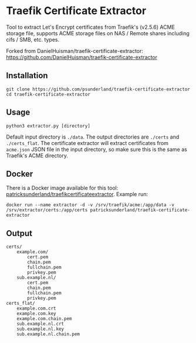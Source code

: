 # Traefik Certificate Extractor

Tool to extract Let's Encrypt certificates from Traefik's (v2.5.6) ACME storage file, supports ACME storage files on NAS / Remote shares including cifs / SMB, etc. types.

Forked from DanielHuisman/traefik-certificate-extractor:
https://github.com/DanielHuisman/traefik-certificate-extractor


## Installation
```
git clone https://github.com/psunderland/traefik-certificate-extractor
cd traefik-certificate-extractor
```

## Usage
```
python3 extractor.py [directory]
```
Default input directory is `./data`. The output directories are `./certs` and `./certs_flat`. The certificate extractor will extract certificates from `acme.json` JSON file in the input directory, so make sure this is the same as Traefik's ACME directory.

## Docker
There is a Docker image available for this tool: [patricksunderland/traefikcertificateextractor](https://hub.docker.com/r/patricksunderland/traefikcertificateextractor/).
Example run:
```
docker run --name extractor -d -v /srv/traefik/acme:/app/data -v /srv/extractor/certs:/app/certs patricksunderland/traefik-certificate-extractor
```

## Output
```
certs/
    example.com/
        cert.pem
        chain.pem
        fullchain.pem
        privkey.pem
    sub.example.nl/
        cert.pem
        chain.pem
        fullchain.pem
        privkey.pem
certs_flat/
    example.com.crt
    example.com.key
    example.com.chain.pem
    sub.example.nl.crt
    sub.example.nl.key
    sub.example.nl.chain.pem
```
